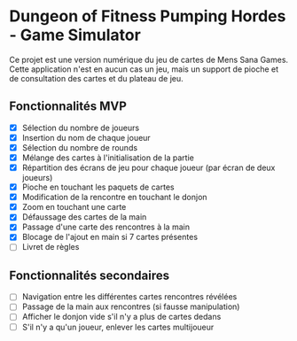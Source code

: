 # Dungeon of Fitness Pumping Hordes - Game Simulator

Ce projet est une version numérique du jeu de cartes de Mens Sana Games.
Cette application n'est en aucun cas un jeu, mais un support de pioche et de consultation des cartes et du plateau de jeu.


## Fonctionnalités MVP
- [x] Sélection du nombre de joueurs
- [x] Insertion du nom de chaque joueur
- [x] Sélection du nombre de rounds
- [x] Mélange des cartes à l'initialisation de la partie
- [x] Répartition des écrans de jeu pour chaque joueur (par écran de deux joueurs)
- [x] Pioche en touchant les paquets de cartes
- [x] Modification de la rencontre en touchant le donjon
- [x] Zoom en touchant une carte
- [x] Défaussage des cartes de la main
- [x] Passage d'une carte des rencontres à la main
- [x] Blocage de l'ajout en main si 7 cartes présentes
- [ ] Livret de règles

## Fonctionnalités secondaires
- [ ] Navigation entre les différentes cartes rencontres révélées
- [ ] Passage de la main aux rencontres (si fausse manipulation)
- [ ] Afficher le donjon vide s'il n'y a plus de cartes dedans
- [ ] S'il n'y a qu'un joueur, enlever les cartes multijoueur